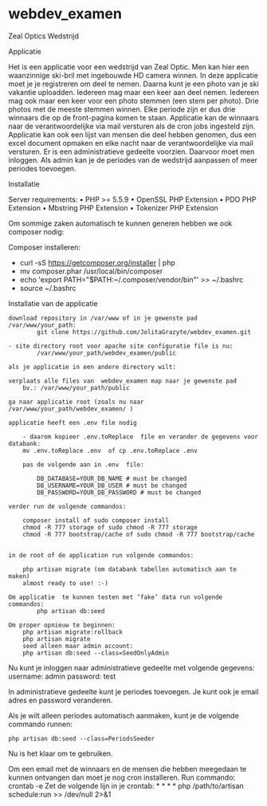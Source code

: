 # webdev_examen
Zeal Optics Wedstrijd 

Applicatie

Het is een applicatie voor een wedstrijd van Zeal Optic. 
Men kan hier een waanzinnige ski-bril met ingebouwde HD camera winnen.
In deze applicatie moet je je registreren om deel te nemen.
Daarna kunt je een photo van je ski vakantie uploadden.
Iedereen mag maar een keer aan deel nemen.
Iedereen mag ook maar een keer voor een photo stemmen (een stem per photo).
Drie photos met de meeste stemmen winnen.
Elke periode zijn er dus drie winnaars die op de front-pagina komen te staan.
Applicatie kan de winnaars naar de verantwoordelijke via mail versturen als de cron jobs ingesteld zijn.
Applicatie kan ook een lijst van mensen die deel hebben genomen, dus een excel document opmaken en elke nacht naar de verantwoordelijke via mail versturen.
Er is een administratieve gedeelte voorzien. Daarvoor moet men inloggen.
Als admin kan je de periodes van de wedstrijd aanpassen of meer periodes toevoegen.

Installatie

Server requirements:
•	PHP >= 5.5.9
•	OpenSSL PHP Extension
•	PDO PHP Extension
•	Mbstring PHP Extension
•	Tokenizer PHP Extension

Om sommige zaken automatisch te kunnen generen hebben we ook composer nodig:

Composer installeren:

- curl -sS https://getcomposer.org/installer | php
- mv composer.phar /usr/local/bin/composer
- echo 'export PATH="$PATH:~/.composer/vendor/bin"' >> ~/.bashrc
- source ~/.bashrc 

Installatie van de applicatie

    download repository in /var/www of in je gewenste pad /var/www/your_path: 
            git clone https://github.com/JolitaGrazyte/webdev_examen.git
    
    - site directory root voor apache site configuratie file is nu:
            /var/www/your_path/webdev_examen/public 
    
    als je applicatie in een andere directory wilt:
    
    verplaats alle files van  webdev_examen map naar je gewenste pad
        bv.: /var/www/your_path/public
    
    ga naar applicatie root (zoals nu naar  /var/www/your_path/webdev_examen/ )
        
    applicatie heeft een .env file nodig
        
        - daarom kopieer .env.toReplace  file en verander de gegevens voor databank:
        mv .env.toReplace .env  of cp .env.toReplace .env
            
        pas de volgende aan in .env  file:
    
            DB_DATABASE=YOUR_DB_NAME # must be changed
            DB_USERNAME=YOUR_DB_USER # must be changed
            DB_PASSWORD=YOUR_DB_PASSWORD # must be changed
    
    verder run de volgende commandos: 
        
        composer install of sudo composer install
        chmod -R 777 storage of sudo chmod -R 777 storage
        chmod -R 777 bootstrap/cache of sudo chmod -R 777 bootstrap/cache
    

    in de root of de application run volgende commandos:
        
        php artisan migrate (om databank tabellen automatisch aan te maken)
        almost ready to use! :-)
    
    Om applicatie  te kunnen testen met ‘fake’ data run volgende commandos:
            php artisan db:seed
    
    Om proper opnieuw te beginnen:
        php artisan migrate:rollback
        php artisan migrate
        seed alleen maar admin account:
        php artisan db:seed --class=SeedOnlyAdmin

Nu kunt je inloggen naar administratieve gedeelte met volgende gegevens:
    username: admin
    password: test
    
In administratieve gedeelte kunt je periodes toevoegen. 
Je kunt ook je email adres en password veranderen.

Als je wilt alleen periodes automatisch aanmaken, kunt je de volgende commando runnen:

    php artisan db:seed --class=PeriodsSeeder

Nu is het klaar om te gebruiken.

Om een email met de winnaars en de mensen die hebben meegedaan te kunnen ontvangen dan moet je nog cron installeren.
    Run commando:  crontab -e 
    Zet de volgende lijn in je crontab: 
    * * * * php /path/to/artisan schedule:run >> /dev/null 2>&1






